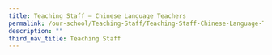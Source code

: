 ```yaml
---
title: Teaching Staff – Chinese Language Teachers
permalink: /our-school/Teaching-Staff/Teaching-Staff-Chinese-Language-Teachers/
description: ""
third_nav_title: Teaching Staff
---
```

